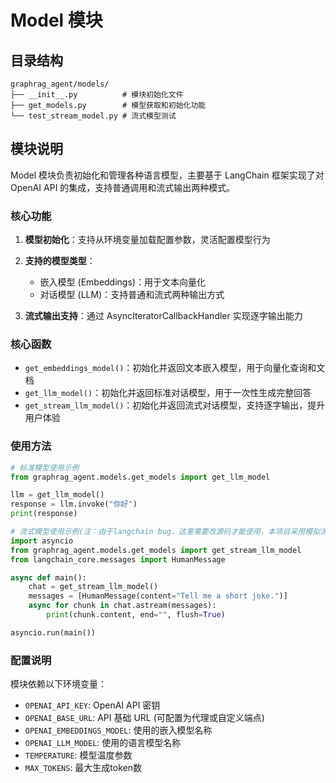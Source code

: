 # Model 模块

## 目录结构

```
graphrag_agent/models/
├── __init__.py          # 模块初始化文件
├── get_models.py        # 模型获取和初始化功能
└── test_stream_model.py # 流式模型测试
```

## 模块说明

Model 模块负责初始化和管理各种语言模型，主要基于 LangChain 框架实现了对 OpenAI API 的集成，支持普通调用和流式输出两种模式。

### 核心功能

1. **模型初始化**：支持从环境变量加载配置参数，灵活配置模型行为

2. **支持的模型类型**：
   - 嵌入模型 (Embeddings)：用于文本向量化
   - 对话模型 (LLM)：支持普通和流式两种输出方式

3. **流式输出支持**：通过 AsyncIteratorCallbackHandler 实现逐字输出能力

### 核心函数

- `get_embeddings_model()`：初始化并返回文本嵌入模型，用于向量化查询和文档
- `get_llm_model()`：初始化并返回标准对话模型，用于一次性生成完整回答
- `get_stream_llm_model()`：初始化并返回流式对话模型，支持逐字输出，提升用户体验

### 使用方法

```python
# 标准模型使用示例
from graphrag_agent.models.get_models import get_llm_model

llm = get_llm_model()
response = llm.invoke("你好")
print(response)

# 流式模型使用示例(注：由于langchain bug，这里需要改源码才能使用，本项目采用模拟流式输出)
import asyncio
from graphrag_agent.models.get_models import get_stream_llm_model
from langchain_core.messages import HumanMessage

async def main():
    chat = get_stream_llm_model()
    messages = [HumanMessage(content="Tell me a short joke.")]
    async for chunk in chat.astream(messages):
        print(chunk.content, end="", flush=True)

asyncio.run(main())
```

### 配置说明

模块依赖以下环境变量：
- `OPENAI_API_KEY`: OpenAI API 密钥
- `OPENAI_BASE_URL`: API 基础 URL (可配置为代理或自定义端点)
- `OPENAI_EMBEDDINGS_MODEL`: 使用的嵌入模型名称
- `OPENAI_LLM_MODEL`: 使用的语言模型名称
- `TEMPERATURE`: 模型温度参数
- `MAX_TOKENS`: 最大生成token数
